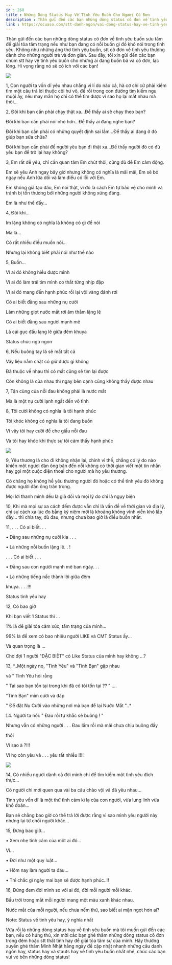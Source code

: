 ```yaml
---
id : 268
title : Những Dòng Status Hay Về Tình Yêu Buồn Cho Người Cô Đơn
description : Thân gửi đến các bạn những dòng status cô đơn về tình yêu buồn sưu tầm để giải tỏa tâm trạng nếu như bạn đang có nỗi buồn gì đó khó nói trong tình yêu. Không như những áng thơ tình yêu buồn, stt cô đơn về tình yêu thường dành cho những người trẻ và đơn giản. Sau đây, tôi xin gửi đến các bạn chùm stt hay về tình yêu buồn cho những ai đang buồn bã và cô đơn, lạc lõng. Hi vọng rằng nó sẽ có ích với các bạn!
link : https://ocuaso.com/stt-danh-ngon/vai-dong-status-hay-ve-tinh-yeu-buon-cho-nguoi-co-don.html
---
```


Thân gửi đến các bạn những dòng status cô đơn về tình yêu buồn sưu tầm để
giải tỏa tâm trạng nếu như bạn đang có nỗi buồn gì đó khó nói trong tình
yêu. Không như những áng thơ tình yêu buồn, stt cô đơn về tình yêu thường
dành cho những người trẻ và đơn giản. Sau đây, tôi xin gửi đến các bạn chùm
stt hay về tình yêu buồn cho những ai đang buồn bã và cô đơn, lạc lõng.
Hi vọng rằng nó sẽ có ích với các bạn!

![](https://ocuaso.com/wp-content/uploads/2016/06/nhung-status-hinh-anh-lang-man-danh-cho-nguoi-dang-yeu-4.jpg)

1, Con người ta vốn dĩ yêu nhau chẳng vì lí do nào cả, hà cơ chi cứ phải
kiếm tìm một câu trả lời thuộc cõi hư vô, để rồi trong con đường tìm kiếm
ngu muội ấy, nếu may mắn họ chỉ có thể tìm được vì sao họ lại mất nhau mà
thôi...

2, Đôi khi bạn cần phải chạy thật xa...Để thấy ai sẽ chạy theo bạn?

Đôi khi bạn cần phải nói nhỏ hơn...Để thấy ai đang nghe bạn?

Đôi khi bạn cần phải có những quyết định sai lầm...Để thấy ai đang ở đó
giúp bạn sữa chữa?

Đôi khi bạn cần phải để người yêu bạn đi thật xa...Để thấy người đó có đủ
yêu bạn để trở lại hay không?

3, Em rất dễ yêu, chỉ cần quan tâm Em chút thôi, cũng đủ để Em cảm động.

Em sẽ yêu Anh ngay bây giờ nhưng không có nghĩa là mãi mãi, Em sẽ bỏ ngay
nếu Anh lừa dối và làm điều có lỗi với Em.

Em không giả tạo đâu, Em nói thật, vì đó là cách Em tự bảo vệ cho mình và
tránh bị tổn thương bởi những người không xứng đáng.

Em là như thế đấy...

4, Đôi khi...

Im lặng không có nghĩa là không có gì để nói

Mà là...

Có rất nhiều điều muốn nói...

Nhưng lại không biết phải nói như thế nào

5, Buồn...

Vì ai đó không hiểu được mình

Vì ai đó làm trái tim mình co thắt từng nhịp đập

Vì ai đó mang đến hạnh phúc rồi lại vội vàng đánh rơi

Có ai biết đằng sau những nụ cười

Làm những giọt nước mắt rơi âm thầm lặng lẽ

Có ai biết đằng sau người mạnh mẽ

Là cái gục đầu lạng lẽ giữa đêm khuya

Status chúc ngủ ngon

6, Nếu buông tay là sẽ mất tất cả

Vậy liệu nắm chặt có giữ được gì không

Đã thuộc về nhau thì có mất cũng sẽ tìm lại được

Còn không là của nhau thì ngay bên cạnh cũng không thấy được nhau

7, Tận cùng của nỗi đau không phải là nước mắt

Mà là một nụ cười lạnh ngắt đến vô tình

8, Tôi cười không có nghĩa là tôi hạnh phúc

Tôi khóc không có nghĩa là tôi đang buồn

Vì vậy tôi hay cười để che giấu nỗi đau

Và tôi hay khóc khi thực sự tôi cảm thấy hạnh phúc

![](https://ocuaso.com/wp-content/uploads/2016/06/nhung-status-hinh-anh-lang-man-danh-cho-nguoi-dang-yeu-2.jpg)

9, Yêu thương là cho đi không nhận lại, chính vì thế, chẳng có lý do nào
khiến một người đàn ông bận đến nỗi không có thời gian viết một tin nhắn
hay gọi một cuộc điện thoại cho người mà họ yêu thương.

Có chăng họ không hề yêu thương người đó hoặc có thể tình yêu đó không được
người đàn ông trân trọng.

Mọi lời thanh minh đều là giả dối và mọi lý do chỉ là ngụy biện

10, Khi mà mọi sự xa cách đếm được vẫn chỉ là vấn đề về thời gian và địa
lý, chỉ sự cách xa lúc đo bằng kỷ niệm mới là khoảng không vĩnh viễn khó
lấp đầy... thì chia tay, dù đau, nhưng chưa bao giờ là điều buồn nhất.

11, . . . Có ai biết. . .

• Đằng sau những nụ cười kia . . .

• Là những nỗi buồn lặng lẽ. . !

. . . Có ai biết . . .

• Đằng sau con người mạnh mẽ ban ngày. . .

• Là những tiếng nấc thành lời giữa đêm

khuya. . . .!!!

Status tình yêu hay

12, Có bao giờ

Khi bạn viết 1 Status thì ...

1% là để giải tỏa cảm xúc, tâm trạng của mình...

99% là để xem có bao nhiêu người LIKE và CMT Status ấy...

Và quan trọng là ...

Chờ đợi 1 người "ĐẶC BIỆT" có Like Status của mình hay không ...?

13, *..Một ngày nọ, "Tình Yêu" và "Tình Bạn" gặp nhau

và " Tình Yêu hỏi rằng

" Tại sao bạn tồn tại trong khi đã có tôi tồn tại ?? " ....

"Tình Bạn" mỉm cười và đáp

" Để đặt Nụ Cười vào những nơi mà bạn để lại Nước Mắt "..*

14. Người ta nói: " Đau rồi tự khắc sẽ buông ! "

Nhưng vẫn có những người . . . Đau lắm rồi mà mãi chưa chịu buông đấy

thôi

Vì sao à ?!!!

Vì họ còn yêu và . . . yêu rất nhiều !!!!

![](https://ocuaso.com/wp-content/uploads/2016/06/nhung-status-hinh-anh-lang-man-danh-cho-nguoi-dang-yeu-3.jpg)

14, Có nhiều người dành cả đời mình chỉ để tìm kiếm một tình yêu đích thực...

Có người chỉ mới quen qua vài ba câu chào vội vã đã yêu nhau...

Tình yêu vốn dĩ là một thứ tình cảm kì lạ của con người, vừa lung linh vừa
khó đoán...

Bạn sẽ chẳng bao giờ có thể trả lời được rằng vì sao mình yêu người này
nhưng lại từ chối người khác...

15, Đừng bao giờ...

• Xem nhẹ tình cảm của một ai đó...

Vì...

• Đời như một quy luật...

• Hôm nay làm người ta đau...

• Thì chắc gì ngày mai bạn sẽ được hạnh phúc..!!

16, Đừng đem đời mình so với ai đó, đời mỗi người mỗi khác.

Bầu trời trong mắt mỗi người mang một màu xanh khác nhau.

Nước mắt của mỗi người, nếu chưa nếm thử, sao biết ai mặn ngọt
hơn ai?

Note: Status về tình yêu hay, ý nghĩa nhất

Vừa rồi là những dòng status hay về tình yêu buồn mà tôi muốn gửi đến các
bạn, nếu có hứng thú, xin mời các bạn ghé thăm những dòng status cô đơn
trong đêm hoặc stt thất tình hay để giải tỏa tâm sự của mình. Hãy thường
xuyên ghé thăm Minh Nhật hằng ngày để cập nhật nhanh những câu danh ngôn
hay, status hay và stauts hay về tình yêu buồn nhất nhé, chúc các bạn vui
vẻ bên những dòng status!